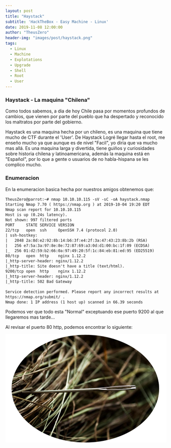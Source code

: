 ```yaml
---
layout: post
title: "Haystack"
subtitle: 'HackTheBox - Easy Machine - Linux'
date: 2019-11-08 12:00:00
author: "TheusZero"
header-img: "images/post/haystack.png"
tags:
  - Linux
  - Machine
  - Explotations
  - Upgrade
  - Shell
  - Root
  - User
---
```


### Haystack - La maquina "Chilena"

Como todos sabemos, a dia de hoy Chile pasa por momentos profundos de cambios, que vienen por parte del pueblo que ha despertado y reconocido los maltratos por parte del gobierno.

Haystack es una maquina hecha por un chileno, es una maquina que tiene mucho de CTF durante el 'User'. De Haystack Logré llegar hasta el root, me enseño mucho ya que aunque es de nivel "Facil", yo diria que va mucho mas allá.
Es una maquina larga y divertida, tiene guiños y curiosidades sobre historia chilena y latinoamericana, además la maquina está en "Español", por lo que a gente o usuarios de no habla-hispana se les complico mucho.

### Enumeracion

En la enumeracion basica hecha por nuestros amigos obtenemos que:

```vim
TheusZero@parrot:~# nmap 10.10.10.115 -sV -sC -oA haystack.nmap
Starting Nmap 7.70 ( https://nmap.org ) at 2019-10-04 19:20 EDT
Nmap scan report for 10.10.10.115
Host is up (0.24s latency).
Not shown: 997 filtered ports
PORT     STATE SERVICE VERSION
22/tcp   open  ssh     OpenSSH 7.4 (protocol 2.0)
| ssh-hostkey: 
|   2048 2a:8d:e2:92:8b:14:b6:3f:e4:2f:3a:47:43:23:8b:2b (RSA)
|   256 e7:5a:3a:97:8e:8e:72:87:69:a3:0d:d1:00:bc:1f:09 (ECDSA)
|_  256 01:d2:59:b2:66:0a:97:49:20:5f:1c:84:eb:81:ed:95 (ED25519)
80/tcp   open  http    nginx 1.12.2
|_http-server-header: nginx/1.12.2
|_http-title: Site doesn't have a title (text/html).
9200/tcp open  http    nginx 1.12.2
|_http-server-header: nginx/1.12.2
|_http-title: 502 Bad Gateway

Service detection performed. Please report any incorrect results at https://nmap.org/submit/ .
Nmap done: 1 IP address (1 host up) scanned in 66.39 seconds
```

Podemos ver que todo esta "Normal" exceptuando ese puerto 9200 al que llegaremos mas tarde...

Al revisar el puerto 80 http, podemos encontrar lo siguiente:


![](/images/post/needle.jpg)






